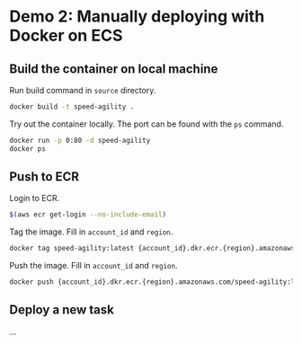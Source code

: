 
Demo 2: Manually deploying with Docker on ECS
==

Build the container on local machine
--

Run build command in `source` directory.
```bash
docker build -t speed-agility .
```

Try out the container locally. The port can be found with the `ps` command.
```bash
docker run -p 0:80 -d speed-agility
docker ps
```

Push to ECR
--

Login to ECR.
```bash
$(aws ecr get-login --no-include-email)
```

Tag the image. Fill in `account_id` and `region`.
```bash
docker tag speed-agility:latest {account_id}.dkr.ecr.{region}.amazonaws.com/speed-agility:latest
```

Push the image. Fill in `account_id` and `region`.
```bash
docker push {account_id}.dkr.ecr.{region}.amazonaws.com/speed-agility:latest
```

Deploy a new task
--

...
